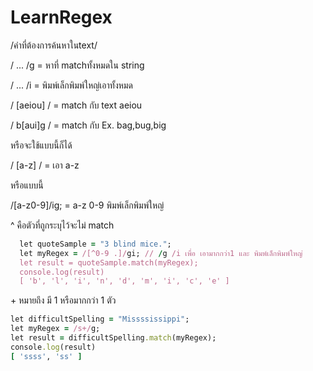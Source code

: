 # LearnRegex

/คำที่ต้องการค้นหาในtext/

/ ... /g = หาที่ matchทั้งหมดใน string  


/ ... /i = พิมพ์เล็กพิมพ์ใหญ่เอาทั้งหมด


/ [aeiou] / = match กับ text aeiou


/ b[aui]g / = match กับ Ex.  bag,bug,big 


หรือจะใช้แบบนี้ก็ได้


/ [a-z] / = เอา a-z


หรือแบบนี้


/[a-z0-9]/ig; = a-z 0-9 พิมพ์เล็กพิมพ์ใหญ่


^ คือตัวที่ถูกระบุไว้จะไม่ match


```ruby
  let quoteSample = "3 blind mice.";
  let myRegex = /[^0-9 .]/gi; // /g /i เพื่อ เอามากกว่า1 และ พิมพ์เล็กพิมพ์ใหญ่
  let result = quoteSample.match(myRegex);
  console.log(result)
  [ 'b', 'l', 'i', 'n', 'd', 'm', 'i', 'c', 'e' ]

```


\+ หมายถึง มี 1 หรือมากกว่า 1 ตัว
```ruby
let difficultSpelling = "Missssissippi";
let myRegex = /s+/g; 
let result = difficultSpelling.match(myRegex);
console.log(result)
[ 'ssss', 'ss' ]

```

